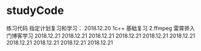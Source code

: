 # studyCode
练习代码
指定计划复习和学习：
2018.12.20 1c++ 基础复习 2.ffmpeg 雷霄骅入门博客学习 
2018.12.21 
2018.12.21 
2018.12.21 
2018.12.21 
2018.12.21 
2018.12.21 
2018.12.21 
2018.12.21 
2018.12.21 
2018.12.21 
